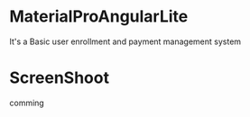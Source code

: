 # MaterialProAngularLite
It's a Basic  user enrollment and payment management system

# ScreenShoot
comming
